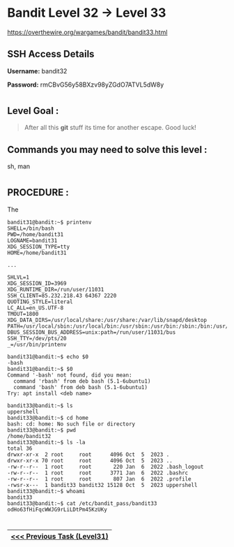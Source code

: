 # Bandit Level 32 -> Level 33 #

https://overthewire.org/wargames/bandit/bandit33.html

## SSH Access Details ##
**Username:**  bandit32

**Password:**  rmCBvG56y58BXzv98yZGdO7ATVL5dW8y

#

## Level Goal : ##
>After all this **git** stuff its time for another escape. Good luck!



## Commands you may need to solve this level : ##
sh, man

#  
## PROCEDURE : ##

The 


```console
bandit31@bandit:~$ printenv
SHELL=/bin/bash
PWD=/home/bandit31
LOGNAME=bandit31
XDG_SESSION_TYPE=tty
HOME=/home/bandit31

...

SHLVL=1
XDG_SESSION_ID=3969
XDG_RUNTIME_DIR=/run/user/11031
SSH_CLIENT=85.232.218.43 64367 2220
QUOTING_STYLE=literal
LC_ALL=en_US.UTF-8
TMOUT=1800
XDG_DATA_DIRS=/usr/local/share:/usr/share:/var/lib/snapd/desktop
PATH=/usr/local/sbin:/usr/local/bin:/usr/sbin:/usr/bin:/sbin:/bin:/usr/games:/usr/local/games:/snap/bin
DBUS_SESSION_BUS_ADDRESS=unix:path=/run/user/11031/bus
SSH_TTY=/dev/pts/20
_=/usr/bin/printenv
```

```console
bandit31@bandit:~$ echo $0
-bash
bandit31@bandit:~$ $0
Command '-bash' not found, did you mean:
  command 'rbash' from deb bash (5.1-6ubuntu1)
  command 'bash' from deb bash (5.1-6ubuntu1)
Try: apt install <deb name>
```

```console
bandit33@bandit:~$ ls
uppershell
bandit33@bandit:~$ cd home
bash: cd: home: No such file or directory
bandit33@bandit:~$ pwd
/home/bandit32
bandit33@bandit:~$ ls -la
total 36
drwxr-xr-x  2 root     root      4096 Oct  5  2023 .
drwxr-xr-x 70 root     root      4096 Oct  5  2023 ..
-rw-r--r--  1 root     root       220 Jan  6  2022 .bash_logout
-rw-r--r--  1 root     root      3771 Jan  6  2022 .bashrc
-rw-r--r--  1 root     root       807 Jan  6  2022 .profile
-rwsr-x---  1 bandit33 bandit32 15128 Oct  5  2023 uppershell
bandit33@bandit:~$ whoami
bandit33
bandit33@bandit:~$ cat /etc/bandit_pass/bandit33
odHo63fHiFqcWWJG9rLiLDtPm45KzUKy
```

#
[<<< Previous Task (Level31) ](Level31%20->%20Level32.md)|
:-|
